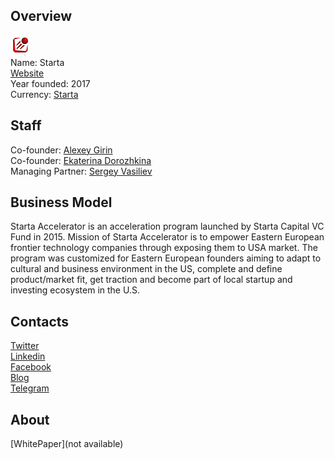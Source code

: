 ## Overview
![logo](../projects/logo/starta.png)  
Name: Starta  
[Website](https://startaico.com/)  
Year founded: 2017  
Currency: [Starta](https://coinmarketcap.com/assets/starta/)  
## Staff
Co-founder: [Alexey Girin](../people/alexey_girin.md)  
Co-founder: [Ekaterina Dorozhkina](../people/ekaterina_dorozhkina.md)  
Managing Partner: [Sergey Vasiliev](../people/sergey_vasiliev.md)  
## Business Model
Starta Accelerator is an acceleration program launched by Starta Capital VC Fund in 2015. Mission of Starta Accelerator is to empower Eastern European frontier technology companies through exposing them to USA market. The program was customized for Eastern European founders aiming to adapt to cultural and business environment in the US, complete and define product/market fit, get traction and become part of local startup and investing ecosystem in the U.S.
## Contacts  
[Twitter](https://twitter.com/startaico)  
[Linkedin](https://www.linkedin.com/company/5870508/)  
[Facebook](https://www.facebook.com/startaico)    
[Blog](https://medium.com/startaico)  
[Telegram](https://t.me/starta_ico)
## About  
[WhitePaper](not available)

